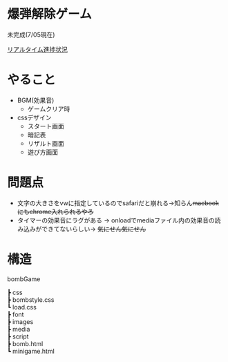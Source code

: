 # 爆弾解除ゲーム
未完成(7/05現在)
  
[リアルタイム進捗状況](yomayoi.com/minigame.com)
  
# やること
* BGM(効果音)
  * ゲームクリア時
* cssデザイン
    * スタート画面
    * 暗記表
    * リザルト画面
    * 遊び方画面
  
# 問題点
* 文字の大きさをvwに指定しているのでsafariだと崩れる->知らん~~macbookにもchrome入れられるやろ~~
* タイマーの効果音にラグがある -> onloadでmediaファイル内の効果音の読み込みができてないらしい-> ~~気にせん気にせん~~
  
# 構造
  bombGame
  
┣ css<br>
  ┣ bombstyle.css<br>
  ┗ load.css<br>
┣ font<br>
┣ images<br>
┣ media<br>
┣ script<br>
┣ bomb.html<br>
┗ minigame.html<br>
